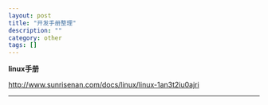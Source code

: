 ```yaml
---
layout: post
title: "开发手册整理"
description: ""
category: other
tags: []
---
```


**linux手册**

http://www.sunrisenan.com/docs/linux/linux-1an3t2iu0ajri

----
